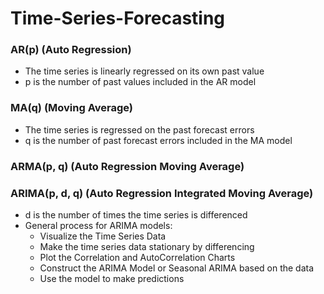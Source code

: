 # Time-Series-Forecasting
### AR(p) (Auto Regression)
- The time series is linearly regressed on its own past value
- p is the number of past values included in the AR model

### MA(q) (Moving Average) 
- The time series is regressed on the past forecast errors
- q is the number of past forecast errors included in the MA model

### ARMA(p, q) (Auto Regression Moving Average)

### ARIMA(p, d, q) (Auto Regression Integrated Moving Average)
- d is the number of times the time series is differenced
- General process for ARIMA models:
  - Visualize the Time Series Data
  - Make the time series data stationary by differencing
  - Plot the Correlation and AutoCorrelation Charts
  - Construct the ARIMA Model or Seasonal ARIMA based on the data
  - Use the model to make predictions


